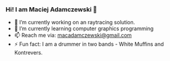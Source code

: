 ### Hi! I am Maciej Adamczewski 👋

- 🔭 I’m currently working on an raytracing solution.
- 🌱 I’m currently learning computer graphics programming
- 📫 Reach me via: macadamczewski@gmail.com
- ⚡ Fun fact: I am a drummer in two bands - White Muffins and Kontrevers.
